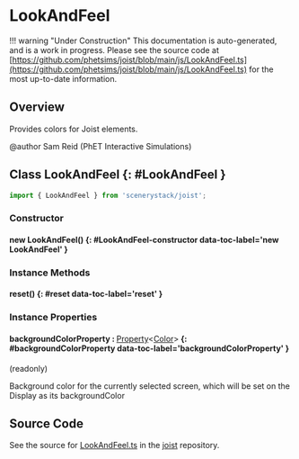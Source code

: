 # LookAndFeel

!!! warning "Under Construction"
    This documentation is auto-generated, and is a work in progress. Please see the source code at
    [https://github.com/phetsims/joist/blob/main/js/LookAndFeel.ts](https://github.com/phetsims/joist/blob/main/js/LookAndFeel.ts) for the most up-to-date information.

## Overview

Provides colors for Joist elements.

@author Sam Reid (PhET Interactive Simulations)

## Class LookAndFeel {: #LookAndFeel }


```js
import { LookAndFeel } from 'scenerystack/joist';
```
### Constructor

#### new LookAndFeel() {: #LookAndFeel-constructor data-toc-label='new LookAndFeel' }

### Instance Methods

#### reset() {: #reset data-toc-label='reset' }

### Instance Properties

#### backgroundColorProperty : <span style="font-weight: 400;">[Property](../axon/Property.md)&lt;[Color](../scenery/Color.md)&gt;</span> {: #backgroundColorProperty data-toc-label='backgroundColorProperty' }

(readonly)

Background color for the currently selected screen, which will be set on the Display as its backgroundColor



## Source Code

See the source for [LookAndFeel.ts](https://github.com/phetsims/joist/blob/main/js/LookAndFeel.ts) in the [joist](https://github.com/phetsims/joist) repository.
